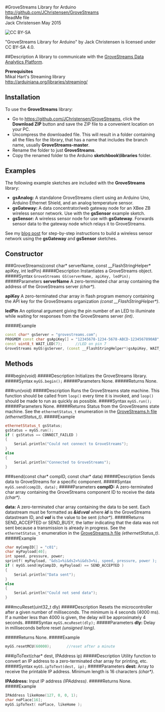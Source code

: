 #GroveStreams Library for Arduino
http://github.com/JChristensen/GroveStreams  
ReadMe file  
Jack Christensen May 2015  

![CC BY-SA](http://mirrors.creativecommons.org/presskit/buttons/80x15/png/by-sa.png)

"GroveStreams Library for Arduino" by Jack Christensen is licensed under CC BY-SA 4.0.

##Description
A library to communicate with the [GroveStreams Data Analytics Platform](https://grovestreams.com/).

**Prerequisites**  
Mikal Hart's Streaming library  
http://arduiniana.org/libraries/streaming/

## Installation ##
To use the **GroveStreams** library:  
- Go to https://github.com/JChristensen/GroveStreams, click the **Download ZIP** button and save the ZIP file to a convenient location on your PC.
- Uncompress the downloaded file.  This will result in a folder containing all the files for the library, that has a name that includes the branch name, usually **GroveStreams-master**.
- Rename the folder to just **GroveStreams**.
- Copy the renamed folder to the Arduino **sketchbook\libraries** folder.

## Examples ##
The following example sketches are included with the **GroveStreams** library:
- **gsAnalog:** A standalone GroveStreams client using an Arduino Uno, Arduino Ethernet Shield, and an analog temperature sensor.
- **gsGateway:** A data concentrator/web gateway node for an XBee ZB wireless sensor network. Use with the **gsSensor** example sketch.
- **gsSensor:** A wireless sensor node for use with **gsGateway**. Forwards sensor data to the gateway node which relays it to GroveStreams.

See my [blog post](http://adventuresinarduinoland.blogspot.com/2015/05/a-grovestreams-wireless-sensor-network.html) for step-by-step instructions to build a wireless sensor network using the **gsGateway** and **gsSensor** sketches.

## Constructor ##

###GroveStreams(const char\* serverName, const __FlashStringHelper\* apiKey, int ledPin)
#####Description
Instantiates a GroveStreams object.
#####Syntax
`GroveStreams GS(serverName, apiKey, ledPin);`
#####Parameters
**serverName** A zero-terminated char array containing the address of the GroveStreams server _(char\*)_.

**apiKey** A zero-terminated char array in flash program memory containing the API key for the GroveStreams organization _(const __FlashStringHelper\*)_.

**ledPin** An optional argument giving the pin number of an LED to illuminate while waiting for responses from the GroveStreams server _(int)_.

#####Example
```c++
const char* gsServer = "grovestreams.com";
PROGMEM const char gsApiKey[] = "12345678-1234-5678-ABCD-1234567890AB";
const uint8_t WAIT_LED(7);		//LED on pin 7
GroveStreams myGS(gsServer, (const __FlashStringHelper*)gsApiKey, WAIT_LED);
```

## Methods ##
###begin(void)
#####Description
Initializes the GroveStreams library.
#####Syntax
`myGS.begin();`
#####Parameters
None.
#####Returns
None.

###run(void)
#####Description
Runs the GroveStreams state machine. This function should be called from `loop()` every time it is invoked, and `loop()` should be made to run as quickly as possible.
#####Syntax
`myGS.run();`
#####Parameters
None.
#####Returns
Status from the GroveStreams state machine. See the `ethernetStatus_t` enumeration in the [GroveStreams.h file](https://github.com/JChristensen/GroveStreams/blob/master/GroveStreams.h) *(ethernetStatus_t)*.
#####Example
```c++
ethernetStatus_t gsStatus;
gsStatus = myGS.run();
if ( gsStatus == CONNECT_FAILED )
{
	Serial.println("Could not connect to GroveStreams");
}
else
{
	Serial.println("Connected to GroveStreams");
}
```
###send(const char\* compID, const char\* data)
#####Description
Sends data to GroveStreams for a specific component.
#####Syntax
`myGS.send(compID, data);`
#####Parameters
**compID:** A zero-terminated char array containing the GroveStreams component ID to receive the data _(char*)_.

**data:** A zero-terminated char array containing the data to be sent. Each datastream must be formatted as ***&id=val*** where ***id*** is the GroveStreams datastream ID, and ***val*** is the value to be sent _(char*)_.
#####Returns
SEND_ACCEPTED or SEND_BUSY, the latter indicating that the data was not sent because a transmission is already in progress. See the `ethernetStatus_t` enumeration in the [GroveStreams.h file](https://github.com/JChristensen/GroveStreams/blob/master/GroveStreams.h) *(ethernetStatus_t)*.
#####Example
```c++
char myCompID[] = "c01";
char myPayload[40];
int speed, pressure, power;
sprintf( myPayload, "&ds1=%i&ds2=%i&ds3=%i, speed, pressure, power );
if ( myGS.send(myCompID, myPayload) == SEND_ACCEPTED )
{
    Serial.println("Data sent");
}
else
{
    Serial.println("Could not send data");
}
```
###mcuReset(uint32_t dly)
#####Description
Resets the microcontroller after a given number of milliseconds. The minimum is 4 seconds (4000 ms). If a number less than 4000 is given, the delay will be approximately 4 seconds.
#####Syntax
`myGS.mcuReset(dly);`
#####Parameters
**dly:** Delay in milliseconds before reset *(unsigned long)*.

#####Returns
None.
#####Example
```c++
myGS.resetMCU(60000);		//reset after a minute
```
###ipToText(char* dest, IPAddress ip)
#####Description
Utility function to convert an IP address to a zero-terminated char array for printing, etc.
#####Syntax
`myGS.ipToText(dest, ip);`
#####Parameters
**dest:** Array to receive the printable IP address. Minimum length is 16 characters _(char*)_.

**IPAddress:** Input IP address _(IPAddress)_.
#####Returns
None.
#####Example
```c++
IPAddress likeHome(127, 0, 0, 1);
char noPlace[16];
myGS.ipToText( noPlace, likeHome );
```
